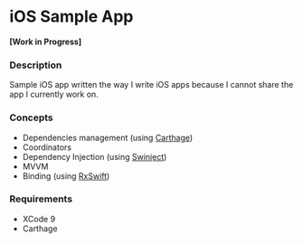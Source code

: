 # iOS Sample App

**[Work in Progress]**

### Description

Sample iOS app written the way I write iOS apps because I cannot share the app I currently work on.

### Concepts

* Dependencies management (using [Carthage](https://github.com/Carthage/Carthage))
* Coordinators
* Dependency Injection (using [Swinject](https://github.com/Swinject/Swinject))
* MVVM
* Binding (using [RxSwift](https://github.com/ReactiveX/RxSwift))

### Requirements

* XCode 9
* Carthage

